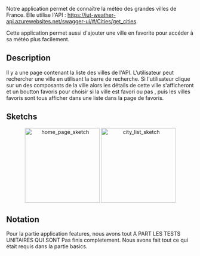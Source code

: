 
Notre application  permet de connaître la météo des grandes villes de France. Elle utilise l'API : https://iut-weather-api.azurewebsites.net/swagger-ui/#/Cities/get_cities.

Cette application permet aussi d'ajouter une ville en favorite pour accéder à sa météo plus facilement.

## Description
Il y a une  page contenant la liste des villes de l'API. L'utilisateur peut  rechercher une ville en utilisant la barre de recherche. Si l'utilisateur clique sur un des composants de la ville alors les détails de cette ville s'afficheront et  un boutton favoris pour choisir si la ville est favori ou pas , puis les villes favoris sont tous afficher dans une liste dans la page de favoris.

## Sketchs


<div align = center>
<img alt="home_page_sketch" src="documentation/HomeScreen.png" width="200" >
<img alt="city_list_sketch" src="documentation/ListScreen.png" width="200" >
</div>




## Notation

Pour la partie application features, nous avons tout A PART LES TESTS UNITAIRES QUI SONT Pas finis completement. Nous avons fait tout ce qui était requis dans la partie basics. 
